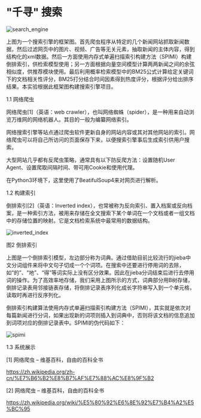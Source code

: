 # "千寻" 搜索

![search_engine](https://github.com/yorkofyou/Chihiro/raw/master/res/search_engine.png)

上图为一个搜索引擎的框架图。首先爬虫程序从特定的几个新闻网站抓取新闻数据，然后过滤网页中的图片、视频、广告等无关元素，抽取新闻的主体内容，得到结构化的xml数据。然后一方面使用内存式单遍扫描索引构建方法（SPIMI）构建倒排索引，供检索模型使用；另一方面根据向量空间模型计算两两新闻之间的余弦相似度，供推荐模块使用。最后利用概率检索模型中的BM25公式计算给定关键词下的文档相关性评分，BM25打分结合时间因素得到热度评分，根据评分给出排序结果。本实验根据此框架图构建搜索引擎项目。



1.1  网络爬虫

网络爬虫[1]（英语：web crawler），也叫网络蜘蛛（spider），是一种用来自动浏览万维网的网络机器人。其目的一般为编纂网络索引。

网络搜索引擎等站点通过爬虫软件更新自身的网站内容或其对其他网站的索引。网络爬虫可以将自己所访问的页面保存下来，以便搜索引擎事后生成索引供用户搜索。

大型网站几乎都有反爬虫策略，通常具有以下防反爬方法：设置随机User Agent、设置爬取间隔时间、带可用Cookie和使用代理。

在Python3环境下，这里使用了BeatifulSoup4来对网页进行解析。

 

1.2  构建索引

倒排索引[2]（英语：Inverted index），也常被称为反向索引、置入档案或反向档案，是一种索引方法，被用来存储在全文搜索下某个单词在一个文档或者一组文档中的存储位置的映射。它是文档检索系统中最常用的数据结构。

![inverted_index](https://github.com/yorkofyou/Chihiro/raw/master/res/inverted_index.png)

图2 倒排索引

 

上图是一个倒排索引模型，左边部分称为词典。通过借助目前比较流行的jieba中文分词组件来将中文句子切成一个个词项。在搜索中还要进行停用词的去除，如“的”、“地”、“得”等词实际上没有区分效果。因此在jieba分词结束后进行去停用词的操作。为了高效率地存储，我们采用上图所示的方式，词典部分用B树存储，倒排记录表用邻接链表存储，将倒排记录表序列化成长字符串写入到一个单元格，读取时再进行反序列化。

倒排索引构建算法使用内存式单遍扫描索引构建方法（SPIMI），其实就是依次对每篇新闻进行分词，如果出现新的词项则插入到词典中，否则将该文档的信息追加到词项对应的倒排记录表中。SPIMI的伪代码如下：

![spimi](https://github.com/yorkofyou/Chihiro/raw/master/res/spimi.png)

 

1.3  系统展示

 

 

[1] 网络爬虫 – 维基百科，自由的百科全书

<https://zh.wikipedia.org/zh-cn/%E7%B6%B2%E8%B7%AF%E7%88%AC%E8%9F%B2>

 

[2] 网络爬虫 – 维基百科，自由的百科全书

https://zh.wikipedia.org/wiki/%E5%80%92%E6%8E%92%E7%B4%A2%E5%BC%95

 